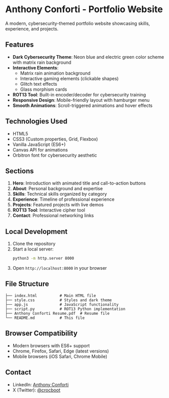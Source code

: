 # Anthony Conforti - Portfolio Website

A modern, cybersecurity-themed portfolio website showcasing skills, experience, and projects.

## Features

- **Dark Cybersecurity Theme**: Neon blue and electric green color scheme with matrix rain background
- **Interactive Elements**: 
  - Matrix rain animation background
  - Interactive gaming elements (clickable shapes)
  - Glitch text effects
  - Glass morphism cards
- **ROT13 Tool**: Built-in encoder/decoder for cybersecurity training
- **Responsive Design**: Mobile-friendly layout with hamburger menu
- **Smooth Animations**: Scroll-triggered animations and hover effects

## Technologies Used

- HTML5
- CSS3 (Custom properties, Grid, Flexbox)
- Vanilla JavaScript (ES6+)
- Canvas API for animations
- Orbitron font for cybersecurity aesthetic

## Sections

1. **Hero**: Introduction with animated title and call-to-action buttons
2. **About**: Personal background and expertise
3. **Skills**: Technical skills organized by category
4. **Experience**: Timeline of professional experience
5. **Projects**: Featured projects with live demos
6. **ROT13 Tool**: Interactive cipher tool
7. **Contact**: Professional networking links

## Local Development

1. Clone the repository
2. Start a local server:
   ```bash
   python3 -m http.server 8000
   ```
3. Open `http://localhost:8000` in your browser

## File Structure

```
├── index.html          # Main HTML file
├── style.css           # Styles and dark theme
├── app.js              # JavaScript functionality
├── script.py           # ROT13 Python implementation
├── Anthony Conforti Resume.pdf  # Resume file
└── README.md           # This file
```

## Browser Compatibility

- Modern browsers with ES6+ support
- Chrome, Firefox, Safari, Edge (latest versions)
- Mobile browsers (iOS Safari, Chrome Mobile)

## Contact

- LinkedIn: [Anthony Conforti](https://www.linkedin.com/in/anthony-conforti-65688b316/)
- X (Twitter): [@crocboot](https://x.com/crocboot) 